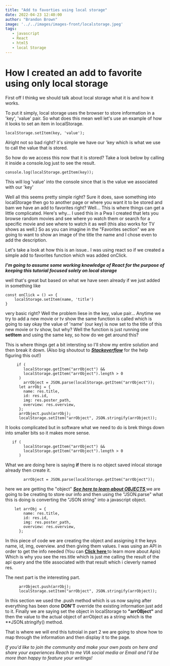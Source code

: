 ```yaml
---
title: "Add to favorties using local storage"
date: 2022-04-23 12:40:00
author: "Brandon Brown"
image: '../../images/images-front/localstorage.jpeg'
tags:
   - javascript
   - React
   - html5
   - local Storage
---
```


# How I created an add to favorite using only local storage

First off I thinkg we should talk about local storage what it is and how it works. 

To put it simply, local storage uses the browser to store information in a 'key', 'value' pair. So what does this mean well let's use an example of how it looks to set an item in localStorage.

```
localStorage.setItem(key, 'value');

```

Alright not so bad right? it's simple we have our 'key which is what we use to call the value that is stored.

So how do we access this now that it is stored? Take a look below by calling it inside a console.log just to see the result.

```
console.log(localStorage.getItem(key));
```

This will log 'value' into the console since that is the value we associated with our 'key'

Well all this seems pretty simple right? Sure it does, save something into localStorage then go to another page or where you want it to be stored and bam we have an add to favorites right? Well... This is where things can get a little complicated. Here's why... I used this in a Pwa I created that lets you browse random movies and see where yo watch them or search for a specific movie and see where to watch it as well (this also works for TV shows as well.) So as you can imagine in the "Favorites section" we are going to want to show an image of the title the name and I chose even to add the description. 

Let's take a look at how this is an issue.. I was using react so if we created a simple add to favorites function which was added onClick. 

***I'm going to  assume some working knowledge of React for the purpose of keeping this tutorial focused solely on local storage***

well that's great but based on what we have seen already if we just added in something like 

```
const onClick = () => {
    localStorage.setItem(name, 'title')
}
```

very basic right? Well the problem liese in the key, value pair... Anytime we try to add a new movie or tv show the same function is called which is going to say okay the value of 'name' (our key) is now set to the title of this new movie or tv show, but why? Well the function is just running one **setItem** and using the same key, so how do we get around this?

This is where things get a bit intersting so I'll show my entire solution and then break it down. (Also big shoutout to ***[Stackoverflow](https://stackoverflow.com)*** for the help figuring this out!)

```
     if (
        localStorage.getItem("arrObject") &&
        localStorage.getItem("arrObject").length > 0
      )
        arrObject = JSON.parse(localStorage.getItem("arrObject"));
      let arrObj = {
        name: res.title,
        id: res.id,
        img: res.poster_path,
        overview: res.overview,
      };
      arrObject.push(arrObj);
      localStorage.setItem("arrObject", JSON.stringify(arrObject));

```

It looks complicated but in software what we need to do is brek things down into smaller bits so it makes more sense.

```
   if (
        localStorage.getItem("arrObject") &&
        localStorage.getItem("arrObject").length > 0
      )
```
What we are doing here is saying **if** there is no object saved inlocal storage already then create it.

```
        arrObject = JSON.parse(localStorage.getItem("arrObject"));

```

here we are getting the "object" ***[See here to learn about OBJECTS ](https://www.javascripttutorial.net/javascript-objects/#:~:text=In%20JavaScript%2C%20an%20object%20is,array%2C%20and%20even%20a%20function.)*** we are going to be creating to store our info and then using the "JSON.parse" what this is doing is converting the "JSON string" into a javascript object.

```
    let arrObj = {
        name: res.title,
        id: res.id,
        img: res.poster_path,
        overview: res.overview,
      };
```

In this piece of code we are creating the object and assigning it the keys name, id, img, overview. and then giving them values. I was using an API in order to get the info needed (You can **[Click here ](https://www.jrdevsblog.com/fetch-apis-and-vanilla-js/)** to learn more about Apis) Which is why you see the res.title which is just me calling the result of the api query and the title associated with that result which i cleverly named res. 

The next part is the interesting part.

```
      arrObject.push(arrObj);
      localStorage.setItem("arrObject", JSON.stringify(arrObject));
```

In this section we used the .push method which is us now saying after everything has been done **DON'T** override the existing information just add to it. Finally we are saying set the object in localStorage to **"arrOBject"** and then the value to the actual object of arrObject as a string which is the **JSON.stringify() method.

That is where we will end this tutroial in part 2 we are going to show how to map through the information and then display it to the page. 

*If you'd like to join the community and make your own posts on here and share your experiences Reach to me VIA social media or Email and I'd be more than happy to feature your writings!*